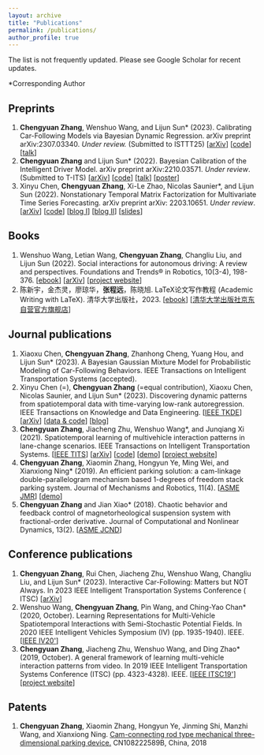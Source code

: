 ```yaml
---
layout: archive
title: "Publications"
permalink: /publications/
author_profile: true
---
```



[//]: # (APA)

The list is not frequently updated. Please see Google Scholar for recent updates.

*Corresponding Author

## Preprints

1. **Chengyuan Zhang**, Wenshuo Wang, and Lijun Sun* (2023). Calibrating Car-Following Models via Bayesian Dynamic
   Regression. arXiv preprint arXiv:2307.03340. _Under review._ (Submitted to
   ISTTT25) [[arXiv](https://arXiv.org/pdf/2307.03340.pdf)] [[code](https://github.com/Chengyuan-Zhang/IDM_Bayesian_Calibration)] [[talk](https://youtu.be/GIqcL6I7MsU)]
2. **Chengyuan Zhang** and Lijun Sun* (2022). Bayesian Calibration of the Intelligent Driver Model. arXiv preprint
   arXiv:2210.03571. _Under review_. (Submitted to
   T-ITS) [[arXiv](https://arXiv.org/abs/2210.03571)] [[code](https://github.com/Chengyuan-Zhang/IDM_Bayesian_Calibration)] [[talk](https://youtu.be/GIqcL6I7MsU)] [[poster](../files/TRB_poster_MA_IDM_Chengyuan_2022.pdf)]
3. Xinyu Chen, **Chengyuan Zhang**, Xi-Le Zhao, Nicolas Saunier*, and Lijun Sun (2022). Nonstationary Temporal Matrix
   Factorization for Multivariate Time Series Forecasting. arXiv preprint arXiv:
   2203.10651. _Under
   review_. [[arXiv](https://arXiv.org/abs/2203.10651)] [[code](https://github.com/xinychen/tracebase)] [[blog I](https://medium.com/p/b1c59faf05ea)] [[blog II](https://medium.com/p/4705df163fcf)] [[slides](https://xinychen.github.io/slides/notmf.pdf)]

[//]: # (3. Xinyu Chen, Zhanhong Cheng, **Chengyuan Zhang**, Lijun Sun, and Nicolas Saunier &#40;2023&#41;. Memory-Efficient Hankel)

[//]: # (   Tensor Factorization for Extreme Missing Traffic Data Imputation. _Under review_.)

## Books

1. Wenshuo Wang, Letian Wang, **Chengyuan Zhang**, Changliu Liu, and Lijun Sun (2022). Social interactions for
   autonomous driving: A review and perspectives. Foundations and Trends® in Robotics, 10(3-4),
   198-376. [[ebook](https://www.nowpublishers.com/article/Details/ROB-078)] [[arXiv](https://arXiv.org/abs/2208.07541)] [[project website](https://chengyuan-zhang.github.io/Multivehicle-Interaction/)]
2. 陈新宇，金杰灵，廖琼华，**张程远**，陈晓旭. LaTeX论文写作教程 (Academic Writing with LaTeX).
   清华大学出版社，2023. [[ebook](https://github.com/xinychen/latex-cookbook)] [[清华大学出版社京东自营官方旗舰店](https://item.jd.com/14204878.html)]

## Journal publications

1. Xiaoxu Chen, **Chengyuan Zhang**, Zhanhong Cheng, Yuang Hou, and Lijun Sun* (2023). A Bayesian Gaussian Mixture Model
   for Probabilistic Modeling of Car-Following Behaviors. IEEE Transactions on Intelligent Transportation
   Systems (accepted).
2. Xinyu Chen (=), **Chengyuan Zhang** (=equal contribution), Xiaoxu Chen, Nicolas Saunier, and Lijun Sun* (2023).
   Discovering dynamic patterns from spatiotemporal data with time-varying low-rank autoregression. IEEE Transactions on
   Knowledge and Data
   Engineering. [[IEEE TKDE](https://ieeexplore.ieee.org/document/10177995)] [[arXiv](https://arXiv.org/abs/2211.15482)] [[data & code](https://github.com/xinychen/vars)] [[blog](https://medium.com/p/b75d23b23a62)]
2. **Chengyuan Zhang**, Jiacheng Zhu, Wenshuo Wang*, and Junqiang Xi (2021). Spatiotemporal learning of multivehicle
   interaction patterns in lane-change scenarios. IEEE Transactions on Intelligent Transportation
   Systems. [[IEEE TITS](https://ieeexplore.ieee.org/abstract/document/9357407)] [[arXiv](https://arXiv.org/abs/2003.00759)] [[code](https://github.com/Chengyuan-Zhang/Gaussian_Velocity_Field)] [[demo](https://youtu.be/AcyDn43hb7I)] [[project website](https://chengyuan-zhang.github.io/Multivehicle-Interaction/)]
3. **Chengyuan Zhang**, Xiaomin Zhang, Hongyun Ye, Ming Wei, and Xianxiong Ning* (2019). An efficient parking solution:
   a cam-linkage double-parallelogram mechanism based 1-degrees of freedom stack parking system. Journal of Mechanisms
   and Robotics, 
   11(4). [[ASME JMR](https://mechanismsrobotics.asmedigitalcollection.asme.org/article.aspx?articleid=2733268)] [[demo](https://youtu.be/lmwdDsUXUw8)]
4. **Chengyuan Zhang** and Jian Xiao* (2018). Chaotic behavior and feedback control of
   magnetorheological suspension system with fractional-order derivative. Journal of Computational and Nonlinear
   Dynamics, 
   13(2). [[ASME JCND](https://asmedigitalcollection.asme.org/computationalnonlinear/article/13/2/021007/473529/Chaotic-Behavior-and-Feedback-Control-of)]

## Conference publications

1. **Chengyuan Zhang**, Rui Chen, Jiacheng Zhu, Wenshuo Wang, Changliu Liu, and Lijun Sun* (2023). Interactive
   Car-Following: Matters but NOT Always. In 2023 IEEE Intelligent Transportation Systems Conference (
   ITSC) [[arXiv](https://arxiv.org/pdf/2307.16127.pdf)]
2. Wenshuo Wang, **Chengyuan Zhang**, Pin Wang, and Ching-Yao Chan* (2020, October). Learning Representations for
   Multi-Vehicle Spatiotemporal Interactions with Semi-Stochastic Potential Fields. In 2020 IEEE Intelligent Vehicles
   Symposium (IV) (pp. 1935-1940). IEEE. [[IEEE IV20'](https://ieeexplore.ieee.org/abstract/document/9304849)]
2. **Chengyuan Zhang**, Jiacheng Zhu, Wenshuo Wang, and Ding Zhao* (2019, October). A general framework of learning
   multi-vehicle interaction patterns from video. In 2019 IEEE Intelligent Transportation Systems Conference (ITSC) (pp.
   4323-4328).
   IEEE. [[IEEE ITSC19'](https://ieeexplore.ieee.org/abstract/document/8917212)][[project website](https://chengyuan-zhang.github.io/Multivehicle-Interaction/)]

## Patents

1. **Chengyuan Zhang**, Xiaomin Zhang, Hongyun Ye, Jinming Shi, Manzhi Wang, and Xianxiong Ning.
   [Cam-connecting rod type mechanical three-dimensional parking device.](https://patents.google.com/patent/CN108222589B/en)
   CN108222589B, China, 2018

